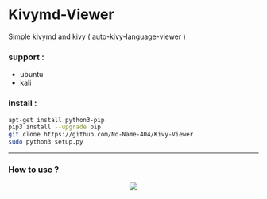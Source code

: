 # Kivymd-Viewer
Simple kivymd and kivy ( auto-kivy-language-viewer )
### support :
  - ubuntu
  - kali

### install :
```bash
apt-get install python3-pip
pip3 install --upgrade pip
git clone https://github.com/No-Name-404/Kivy-Viewer
sudo python3 setup.py
```
___

### How to use ?
<p align='center'>
<a href="https://player.vimeo.com/video/445856921"><img src="https://i.imgur.com/vKb2F1B.png"></a>
</p>

<!-- <center>
<video controls  width="340" height="190">

    <source src="https://player.vimeo.com/video/445856921">
    Sorry, your browser doesn't support embedded videos.
</video>
</center> -->

